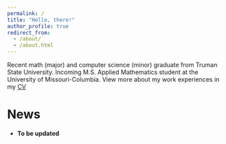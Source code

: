 ```yaml
---
permalink: /
title: "Hello, there!"
author_profile: true
redirect_from: 
  - /about/
  - /about.html
---
```


Recent math (major) and computer science (minor) graduate from Truman State University. Incoming M.S. Applied Mathematics student at the University of Missouri-Columbia. View more about my work experiences in my [CV](C:\Users\krish\Desktop\Repositories\portfolio-website\chebolu.github.io\_pages\cv.md)

News
=
- **To be updated**
